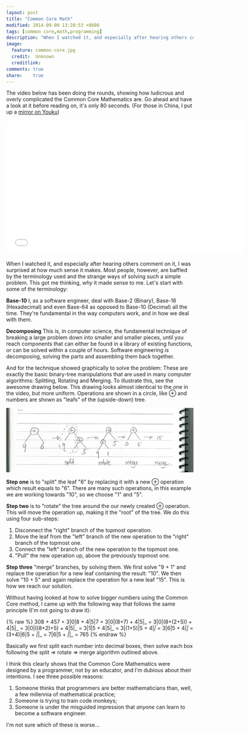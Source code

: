 ```yaml
---
layout: post
title: "Common Core Math"
modified: 2014-09-09 13:28:53 +0800
tags: [common core,math,programming]
description: "When I watched it, and especially after hearing others comment on it, I was surprised at how much sense it makes. Most people, however, are baffled by the terminology used and the strange ways of solving such a simple problem."
image:
  feature: common-core.jpg
  credit:  Unknown
  creditlink: 
comments: true
share:    true
---
```

The video below has been doing the rounds, showing how ludicrous and overly complicated the Common Core Mathematics are. Go ahead and have a look at it before reading on, it's only 80 seconds.
(For those in China, I put up a <a href="http://v.youku.com/v_show/id_XNzc3NzIzMjky.html" target="_BLANK">mirror on Youku</a>)

<iframe width="640" height="360" src="//www.youtube.com/embed/g2QGiGqz-xs" frameborder="0" allowfullscreen></iframe>

When I watched it, and especially after hearing others comment on it, I was surprised at how much sense it makes. Most people, however, are baffled by the terminology used and the strange
ways of solving such a simple problem. This got me thinking, *why* it made sense to me. Let's start with some of the terminology:

**Base-10** I, as a software engineer, deal with Base-2 (Binary), Base-16 (Hexadecimal) and even Base-64 as opposed to Base-10 (Decimal) all the time. They're fundamental in the way
computers work, and in how we deal with them.

**Decomposing** This is, in computer science, the fundamental technique of breaking a large problem down into smaller and smaller pieces, until you reach components that can either be found
in a library of existing functions, or can be solved within a couple of hours. Software engineering *is* decomposing, solving the parts and assembling them back together.

And for the technique showed graphically to solve the problem: These are exactly the basic binary-tree manipulations that are used in many computer algorithms: Splitting, Rotating and Merging.
To illustrate this, see the awesome drawing below. This drawing looks almost identical to the one in the video, but more uniform. Operations are shown in a circle, like &oplus; and numbers
are shown as "leafs" of the (upside-down) tree.

<img src="/images/split-rotate-merge.png">

**Step one** is to "split" the leaf "6" by replacing it with a new &oplus; operation which result equals to "6". There are many such operations, in this example we are working towards "10", so we
choose "1" and "5".

**Step two** is to "rotate" the tree around the our newly created &oplus; operation. This will move the operation up, making it the "root" of the tree. We do this using four sub-steps:

1.  Disconnect the "right" branch of the topmost operation.
2.  Move the leaf from the "left" branch of the new operation to the "right" branch of the topmost one.
3.  Connect the "left" branch of the new operation to the topmost one.
4.  "Pull" the new operation up, above the previously topmost one.

**Step three** "merge" branches, by solving them. We first solve "9 + 1" and replace the operation for a new leaf containing the result: "10". We then solve "10 + 5" and again
replace the operation for a new leaf "15". This is how we reach our solution.

Without having looked at how to solve bigger numbers using the Common Core method, I came up with the following way that follows the same principle (I'm not going to draw it):

{% raw %}
    308 + 457 =
    3|0|8 + 4|5|7 =
    3|0|(8+7) + 4|5|_ =
    3|0|(8+(2+5)) + 4|5|_ =
    3|0|((8+2)+5) + 4|5|_ =
    3|1|5 + 4|5|_ =
    3|(1+5)|5 + 4|_|_ =
    3|6|5 + 4|_|_ =
    (3+4)|6|5 + _|_|_ =
    7|6|5 + _|_|_ =
    765
{% endraw %}

Basically we first split each number into decimal boxes, then solve each box following the split => rotate => merge algorithm outlined above.

I think this clearly shows that the Common Core Mathematics were designed by a programmer, not by an educator, and I'm dubious about their intentions. I see three possible reasons:

1.  Someone thinks that programmers are better mathematicians than, well, a few millennia of mathematical practice;
2.  Someone is trying to train code monkeys;
3.  Someone is under the misguided impression that *anyone* can learn to become a software engineer.

I'm not sure which of these is worse...